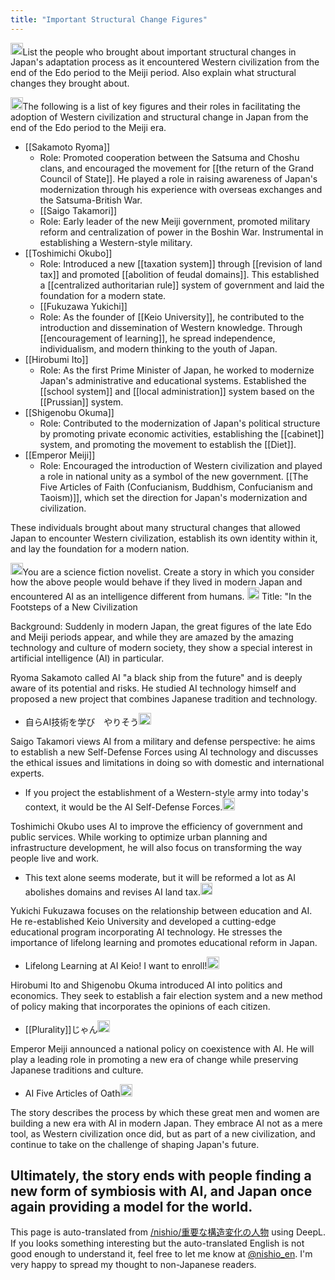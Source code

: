 ```yaml
---
title: "Important Structural Change Figures"
---
```


<img src='https://scrapbox.io/api/pages/nishio-en/nishio/icon' alt='nishio.icon' height="19.5"/>List the people who brought about important structural changes in Japan's adaptation process as it encountered Western civilization from the end of the Edo period to the Meiji period. Also explain what structural changes they brought about.

<img src='https://scrapbox.io/api/pages/nishio-en/gpt/icon' alt='gpt.icon' height="19.5"/>The following is a list of key figures and their roles in facilitating the adoption of Western civilization and structural change in Japan from the end of the Edo period to the Meiji era.

- [[Sakamoto Ryoma]]
    - Role: Promoted cooperation between the Satsuma and Choshu clans, and encouraged the movement for [[the return of the Grand Council of State]]. He played a role in raising awareness of Japan's modernization through his experience with overseas exchanges and the Satsuma-British War.
    - [[Saigo Takamori]]
    - Role: Early leader of the new Meiji government, promoted military reform and centralization of power in the Boshin War. Instrumental in establishing a Western-style military.
- [[Toshimichi Okubo]]
    - Role: Introduced a new [[taxation system]] through [[revision of land tax]] and promoted [[abolition of feudal domains]]. This established a [[centralized authoritarian rule]] system of government and laid the foundation for a modern state.
    - [[Fukuzawa Yukichi]]
    - Role: As the founder of [[Keio University]], he contributed to the introduction and dissemination of Western knowledge. Through [[encouragement of learning]], he spread independence, individualism, and modern thinking to the youth of Japan.
- [[Hirobumi Ito]]
    - Role: As the first Prime Minister of Japan, he worked to modernize Japan's administrative and educational systems. Established the [[school system]] and [[local administration]] system based on the [[Prussian]] system.
- [[Shigenobu Okuma]]
    - Role: Contributed to the modernization of Japan's political structure by promoting private economic activities, establishing the [[cabinet]] system, and promoting the movement to establish the [[Diet]].
- [[Emperor Meiji]]
    - Role: Encouraged the introduction of Western civilization and played a role in national unity as a symbol of the new government. [[The Five Articles of Faith (Confucianism, Buddhism, Confucianism and Taoism)]], which set the direction for Japan's modernization and civilization.

These individuals brought about many structural changes that allowed Japan to encounter Western civilization, establish its own identity within it, and lay the foundation for a modern nation.

<img src='https://scrapbox.io/api/pages/nishio-en/nishio/icon' alt='nishio.icon' height="19.5"/>You are a science fiction novelist. Create a story in which you consider how the above people would behave if they lived in modern Japan and encountered AI as an intelligence different from humans.
<img src='https://scrapbox.io/api/pages/nishio-en/gpt/icon' alt='gpt.icon' height="19.5"/>
Title: "In the Footsteps of a New Civilization

Background: Suddenly in modern Japan, the great figures of the late Edo and Meiji periods appear, and while they are amazed by the amazing technology and culture of modern society, they show a special interest in artificial intelligence (AI) in particular.

Ryoma Sakamoto called AI "a black ship from the future" and is deeply aware of its potential and risks. He studied AI technology himself and proposed a new project that combines Japanese tradition and technology.
- 自らAI技術を学び　やりそう<img src='https://scrapbox.io/api/pages/nishio-en/nishio/icon' alt='nishio.icon' height="19.5"/>

Saigo Takamori views AI from a military and defense perspective: he aims to establish a new Self-Defense Forces using AI technology and discusses the ethical issues and limitations in doing so with domestic and international experts.
- If you project the establishment of a Western-style army into today's context, it would be the AI Self-Defense Forces.<img src='https://scrapbox.io/api/pages/nishio-en/nishio/icon' alt='nishio.icon' height="19.5"/>

Toshimichi Okubo uses AI to improve the efficiency of government and public services. While working to optimize urban planning and infrastructure development, he will also focus on transforming the way people live and work.
- This text alone seems moderate, but it will be reformed a lot as AI abolishes domains and revises AI land tax.<img src='https://scrapbox.io/api/pages/nishio-en/nishio/icon' alt='nishio.icon' height="19.5"/>

Yukichi Fukuzawa focuses on the relationship between education and AI. He re-established Keio University and developed a cutting-edge educational program incorporating AI technology. He stresses the importance of lifelong learning and promotes educational reform in Japan.
- Lifelong Learning at AI Keio! I want to enroll!<img src='https://scrapbox.io/api/pages/nishio-en/nishio/icon' alt='nishio.icon' height="19.5"/>

Hirobumi Ito and Shigenobu Okuma introduced AI into politics and economics. They seek to establish a fair election system and a new method of policy making that incorporates the opinions of each citizen.
- [[Plurality]]じゃん<img src='https://scrapbox.io/api/pages/nishio-en/nishio/icon' alt='nishio.icon' height="19.5"/>

Emperor Meiji announced a national policy on coexistence with AI. He will play a leading role in promoting a new era of change while preserving Japanese traditions and culture.
- AI Five Articles of Oath<img src='https://scrapbox.io/api/pages/nishio-en/nishio/icon' alt='nishio.icon' height="19.5"/>

The story describes the process by which these great men and women are building a new era with AI in modern Japan. They embrace AI not as a mere tool, as Western civilization once did, but as part of a new civilization, and continue to take on the challenge of shaping Japan's future.

Ultimately, the story ends with people finding a new form of symbiosis with AI, and Japan once again providing a model for the world.
---
This page is auto-translated from [/nishio/重要な構造変化の人物](https://scrapbox.io/nishio/重要な構造変化の人物) using DeepL. If you looks something interesting but the auto-translated English is not good enough to understand it, feel free to let me know at [@nishio_en](https://twitter.com/nishio_en). I'm very happy to spread my thought to non-Japanese readers.